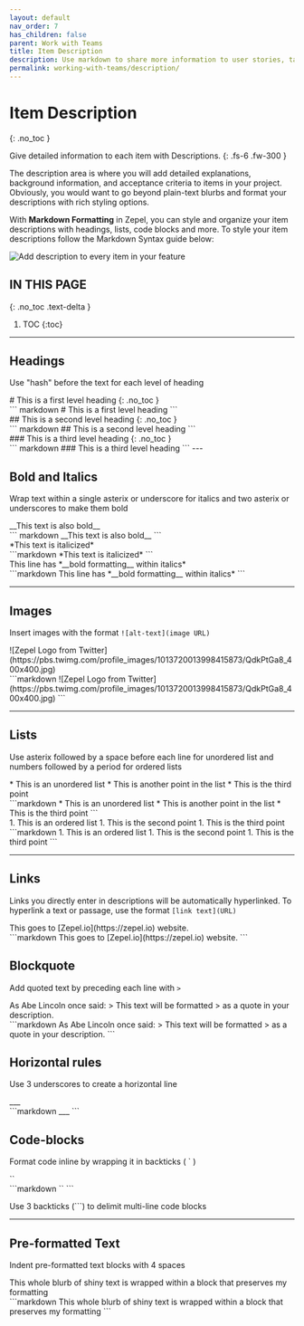 ```yaml
---
layout: default
nav_order: 7
has_children: false
parent: Work with Teams
title: Item Description
description: Use markdown to share more information to user stories, tasks, enhancements, bugs, and subtasks. 
permalink: working-with-teams/description/
---
```

# Item Description
{: .no_toc }

Give detailed information to each item with Descriptions.
{: .fs-6 .fw-300 }

The description area is where you will add detailed explanations, background information, and acceptance criteria to items in your project. Obviously, you would want to go beyond plain-text blurbs and format your descriptions with rich styling options. 

With __Markdown Formatting__ in Zepel, you can style and organize your item descriptions with headings, lists, code blocks and more. To style your item descriptions follow the Markdown Syntax guide below:

![Add description to every item in your feature](/guide/assets/uploads/item-descriptions.png "Item Descriptions")

## IN THIS PAGE
{: .no_toc .text-delta }

1. TOC
{:toc}

---

## Headings

Use "hash" before the text for each level of heading

<div class="code-example" markdown="1">
# This is a first level heading
{: .no_toc }
</div>
``` markdown 
# This is a first level heading
```

<div class="code-example" markdown="1">
## This is a second level heading
{: .no_toc }
</div>
``` markdown 
## This is a second level heading
```

<div class="code-example" markdown="1">
### This is a third level heading
{: .no_toc }
</div>
``` markdown 
### This is a third level heading
```
---

## Bold and Italics

Wrap text within a single asterix or underscore for italics and two asterix or underscores to make them bold

<div class="code-example markdown" markdown="1">
__This text is also bold__
</div>
``` markdown
__This text is also bold__
```

<div class="code-example markdown" markdown="1">
*This text is italicized*
</div>
```markdown
*This text is italicized*
```

<div class="code-example markdown" markdown="1">
This line has *__bold formatting__ within italics*
</div>
```markdown
This line has *__bold formatting__ within italics*
```

---

## Images

Insert images with the format ```![alt-text](image URL)```

<div class="code-example" markdown="1">
![Zepel Logo from Twitter](https://pbs.twimg.com/profile_images/1013720013998415873/QdkPtGa8_400x400.jpg)
</div>
```markdown
![Zepel Logo from Twitter](https://pbs.twimg.com/profile_images/1013720013998415873/QdkPtGa8_400x400.jpg)
```

---

## Lists

Use asterix followed by a space before each line for unordered list and numbers followed by a period for ordered lists

<div class="code-example" markdown="1">
* This is an unordered list
* This is another point in the list
* This is the third point
</div>
```markdown
* This is an unordered list
* This is another point in the list
* This is the third point
```
<div class="code-example" markdown="1">
1. This is an ordered list
1. This is the second point
1. This is the third point
</div>
```markdown
1. This is an ordered list
1. This is the second point
1. This is the third point
```

---

## Links

Links you directly enter in descriptions will be automatically hyperlinked. To hyperlink a text or passage, use the format ```[link text](URL)```

<div class="code-example" markdown="1">
This goes to [Zepel.io](https://zepel.io) website.
</div>
```markdown
This goes to [Zepel.io](https://zepel.io) website.
```

## Blockquote

Add quoted text by preceding each line with ```>```

<div class="code-example" markdown="1">
As Abe Lincoln once said:
> This text will be formatted
> as a quote in your description.
</div>
```markdown
As Abe Lincoln once said:
> This text will be formatted
> as a quote in your description.
```

## Horizontal rules

Use 3 underscores to create a horizontal line

<div class="code-example" markdown="1">
___
</div>
```markdown
___
```

## Code-blocks

Format code inline by wrapping it in backticks ( ` )

<div class="code-example" markdown="1">
`<html></html>` 
</div>
```markdown
`<html></html>`
```

Use 3 backticks (```) to delimit multi-line code blocks

---

## Pre-formatted Text

Indent pre-formatted text blocks with 4 spaces

<div class="code-example" markdown="1">
    This whole blurb
        of shiny text
        is wrapped within a block
    that preserves my formatting
</div>
```markdown
This whole blurb
        of shiny text
        is wrapped within a block
    that preserves my formatting
```